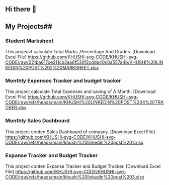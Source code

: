 ## Hi there 👋

<!--
**KHUSHI-svg-CODE/KHUSHI-svg-CODE** is a ✨ _special_ ✨ repository because its `README.md` (this file) appears on your GitHub profile.

Here are some ideas to get you started:

- 🔭 I’m currently working on ...
- 🌱 I’m currently learning ...
- 👯 I’m looking to collaborate on ...
- 🤔 I’m looking for help with ...
- 💬 Ask me about ...
- 📫 How to reach me: ...
- 😄 Pronouns: ...
- ⚡ Fun fact: ...
-->
## My Projects##
### Student Marksheet ###
This projecvt calculate Total Marks ,Percentage And Grades.
[Download Excel File] https://github.com/KHUSHI-svg-CODE/KHUSHI-svg-CODE/raw/221ba617ce211cb2aa6f530f2cdda40c0a557a4b/KHUSHI%20LINKEDIN%20POST%202%20MARKSHEET.xlsx
### Monthly Expenses Tracker and budget tracker ### 
This project calculate Total Expenses and saving of A Month.
[Download Excel File] https://github.com/KHUSHI-svg-CODE/KHUSHI-svg-CODE/raw/refs/heads/main/KHUSHI%20LINKEDIN%20POST%204%20TRACKER.xlsx
###  Monthly Sales Dashboard ###
This project conten Sales Dashboard of company.
[Download Excel File] https://github.com/KHUSHI-svg-CODE/KHUSHI-svg-CODE/raw/refs/heads/main/khushi%20linkedin%20post%201.xlsx
### Expanse Tracker and Budget Tracker ###
This project conten Expanse Tracker and Budget Tracker.
[Download Excel File] https://github.com/KHUSHI-svg-CODE/KHUSHI-svg-CODE/raw/refs/heads/main/khushi%20linkedin%20post%203.xlsx
